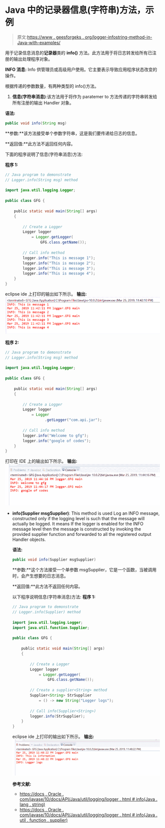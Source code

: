 # Java 中的记录器信息(字符串)方法，示例

> 原文:[https://www . geesforgeks . org/logger-infostring-method-in-Java-with-examples/](https://www.geeksforgeeks.org/logger-infostring-method-in-java-with-examples/)

用于记录信息消息的**记录器**类的 **info()** 方法。此方法用于将日志转发给所有已注册的输出处理程序对象。

**INFO 消息:** Info 供管理员或高级用户使用。它主要表示导致应用程序状态改变的操作。

根据传递的参数数量，有两种类型的 info()方法。

1.  **信息(字符串消息)**:该方法用于将作为 paratemer to 方法传递的字符串转发给所有注册的输出 Handler 对象。

**语法:**

```java
public void info(String msg)

```

**参数:**该方法接受单个参数字符串，这是我们要传递给日志的信息。

**返回值:**此方法不返回任何内容。

下面的程序说明了信息(字符串消息)方法:

**程序 1:**

```java
// Java program to demonstrate
// Logger.info(String msg) method

import java.util.logging.Logger;

public class GFG {

    public static void main(String[] args)
    {

        // Create a Logger
        Logger logger
            = Logger.getLogger(
                GFG.class.getName());

        // Call info method
        logger.info("This is message 1");
        logger.info("This is message 2");
        logger.info("This is message 3");
        logger.info("This is message 4");
    }
}
```

eclipse ide 上打印的输出如下所示。
**输出:**
![](img/2251a6d44dd3c1264ef28ef099eafdc1.png)

**程序 2:**

```java
// Java program to demonstrate
// Logger.info(String msg) method

import java.util.logging.Logger;

public class GFG {

    public static void main(String[] args)
    {

        // Create a Logger
        Logger logger
            = Logger
                  .getLogger("com.api.jar");

        // Call info method
        logger.info("Welcome to gfg");
        logger.info("google of codes");
    }
}
```

打印在 IDE 上的输出如下所示。
**输出:**
![](img/b87973a65272be212659480ef1164dae.png)

*   **info(Supplier msgSupplier)**: This method is used Log an INFO message, constructed only if the logging level is such that the message will actually be logged. It means If the logger is enabled for the INFO message level then the message is constructed by invoking the provided supplier function and forwarded to all the registered output Handler objects.

    **语法:**

    ```java
    public void info(Supplier msgSupplier)

    ```

    **参数:**这个方法接受一个单参数 msgSupplier，它是一个函数，当被调用时，会产生想要的日志消息。

    **返回值:**此方法不返回任何内容。

    以下程序说明信息(字符串消息)方法:
    **程序 1:**

    ```java
    // Java program to demonstrate
    // Logger.info(Supplier) method

    import java.util.logging.Logger;
    import java.util.function.Supplier;

    public class GFG {

        public static void main(String[] args)
        {

            // Create a Logger
            Logger logger
                = Logger.getLogger(
                    GFG.class.getName());

            // Create a supplier<String> method
            Supplier<String> StrSupplier
                = () -> new String("Logger logs");

            // Call info(Supplier<String>)
            logger.info(StrSupplier);
        }
    }
    ```

    eclipse ide 上打印的输出如下所示。
    **输出:**
    ![](img/7fec0f2759c3de2e8b95fb5483a17347.png)

    **参考文献:**

    *   [https://docs . Oracle . com/javase/10/docs/API/Java/util/logging/logger . html # info(Java . lang . string)](https://docs.oracle.com/javase/10/docs/api/java/util/logging/Logger.html#info(java.lang.String))
    *   [https://docs . Oracle . com/javase/10/docs/API/Java/util/logging/logger . html # info(Java . util . function . supplier)](https://docs.oracle.com/javase/10/docs/api/java/util/logging/Logger.html#info(java.util.function.Supplier))